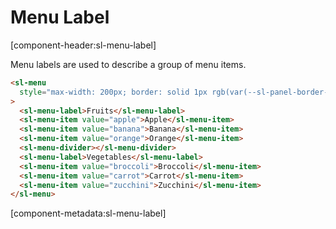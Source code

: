 # Menu Label

[component-header:sl-menu-label]

Menu labels are used to describe a group of menu items.

```html preview
<sl-menu
  style="max-width: 200px; border: solid 1px rgb(var(--sl-panel-border-color)); border-radius: var(--sl-border-radius-medium);"
>
  <sl-menu-label>Fruits</sl-menu-label>
  <sl-menu-item value="apple">Apple</sl-menu-item>
  <sl-menu-item value="banana">Banana</sl-menu-item>
  <sl-menu-item value="orange">Orange</sl-menu-item>
  <sl-menu-divider></sl-menu-divider>
  <sl-menu-label>Vegetables</sl-menu-label>
  <sl-menu-item value="broccoli">Broccoli</sl-menu-item>
  <sl-menu-item value="carrot">Carrot</sl-menu-item>
  <sl-menu-item value="zucchini">Zucchini</sl-menu-item>
</sl-menu>
```

[component-metadata:sl-menu-label]
